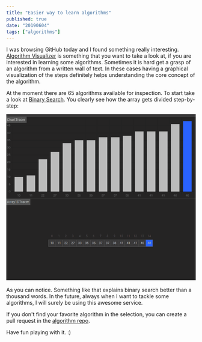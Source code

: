 ```yaml
---
title: "Easier way to learn algorithms"
published: true
date: "20190604"
tags: ["algorithms"]
---
```


I was browsing GitHub today and I found something really interesting. [Algorithm Visualizer](https://algorithm-visualizer.org/) is something that you want to take a look at, if you are interested in learning some algorithms. Sometimes it is hard get a grasp of an algorithm from a written wall of text. In these cases having a graphical visualization of the steps definitely helps understanding the core concept of the algorithm.

At the moment there are 65 algorithms available for inspection. To start take a look at [Binary Search](https://algorithm-visualizer.org/branch-and-bound/binary-search). You clearly see how the array gets divided step-by-step:

![Binary Search Animation](./binary-search.gif)

As you can notice. Something like that explains binary search better than a thousand words. In the future, always when I want to tackle some algorithms, I will surely be using this awesome service.

If you don't find your favorite algorithm in the selection, you can create a pull request in the [algorithm repo](https://github.com/algorithm-visualizer/algorithms).

Have fun playing with it. :)
